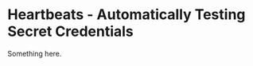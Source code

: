 [title]: # (Heartbeats - Automatically Testing Secret Credentials)
[tags]: # (XXX)
[priority]: # (7600)
# Heartbeats - Automatically Testing Secret Credentials
Something here.
